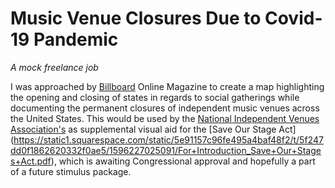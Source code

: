 # Music Venue Closures Due to Covid-19 Pandemic

*A mock freelance job*

I was approached by [Billboard](https://www.billboard.com/articles/business/touring/9451748/venues-closing-coronavirus-america-list/) Online Magazine to create a map highlighting the opening and closing of states in regards to social gatherings while documenting the permanent closures of independent music venues across the United States.  This would be used by the [National Independent Venues Association's](https://www.nivassoc.org/) as supplemental visual aid for the [Save Our Stage Act] (https://static1.squarespace.com/static/5e91157c96fe495a4baf48f2/t/5f247dd0f1862620332f0ae5/1596227025091/For+Introduction_Save+Our+Stages+Act.pdf), which is awaiting Congressional approval and hopefully a part of a future stimulus package.
